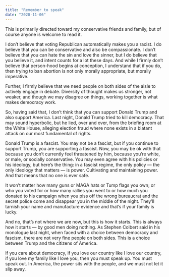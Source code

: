 ```yaml
---
title: "Remember to speak"
date: "2020-11-06"
---
```




This is primarily directed toward my conservative friends and family, but of course anyone is welcome to read it.

I don’t believe that voting Republican automatically makes you a racist. I do believe that you can be conservative and also be compassionate. I don’t believe that you can hate the sin and love the sinner, but I do believe that you believe it, and intent counts for a lot these days. And while I firmly don’t believe that person-hood begins at conception, I understand that if you do, then trying to ban abortion is not only morally appropriate, but morally imperative.

Further, I firmly believe that we need people on both sides of the aisle to actively engage in debate. Diversity of thought makes us stronger, not weaker, and though we may disagree on things, working together is what makes democracy work.

So, having said that, I don’t think that you can support Donald Trump and also support America. Last night, Donald Trump tried to kill democracy. That may sound hyperbolic, but he lied, over and over, from the briefing room at the White House, alleging election fraud where none exists in a blatant attack on our most fundamental of rights.

Donald Trump is a fascist. You may not be a fascist, but if you continue to support Trump, you are supporting a fascist. Now, you may be ok with that because you don’t currently feel threatened by him, because you’re white, or male, or socially conservative. You may even agree with his policies or his ideology, but here’s the thing: in a fascist regime, the only policy — the only ideology that matters — is power. Cultivating and maintaining power. And that means that no one is ever safe.

It won’t matter how many guns or MAGA hats or Tump flags you own; or who you voted for or how many rallies you went to or how much you donated to his campaign when you piss off the wrong bureaucrat and the secret police come and disappear you in the middle of the night. They’ll tarnish your name and manufacture evidence and that’s if your family is lucky.

And no, that’s not where we are now, but this is how it starts. This is always how it starts — by good men doing nothing. As Stephen Colbert said in his monologue last night, when faced with a choice between democracy and fascism, there are not very fine people on both sides. This is a choice between Trump and the citizens of America.

If you care about democracy, if you love our country like I love our country, if you love my family like I love you, then you must speak up. You must speak out. In America, the power sits with the people, and we must not let it slip away.
